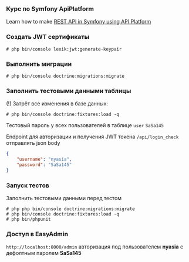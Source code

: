 ### Курс по Symfony ApiPlatform
Learn how to make [REST API in Symfony using API Platform](https://www.udemy.com/course/symfony-api-platform-reactjs-full-stack-masterclass)


### Создать JWT сертификаты
```shell
# php bin/console lexik:jwt:generate-keypair
```
### Выполнить миграции
```shell
# php bin/console doctrine:migrations:migrate
```
### Заполнить тестовыми данными таблицы
(!) Затрёт все изменения в базе данных:
```shell
# php bin/console doctrine:fixtures:load -q
```
Тестовый пароль у всех пользователей в таблице `user` `SaSa145`

Endpoint для авторизации и получения JWT токена `/api/login_check`
отправлять json body
```json
{
    "username": "nyasia",
    "password": "SaSa145"
}
```
### Запуск тестов
Заполнить тестовыми данными перед тестом
```shell
# php php bin/console doctrine:migrations:migrate
# php bin/console doctrine:fixtures:load -q
# php bin/phpunit
```
### Доступ в EasyAdmin
`http://localhost:8000/admin` авторизация под пользователем **nyasia** c дефолтным паролем **SaSa145**
